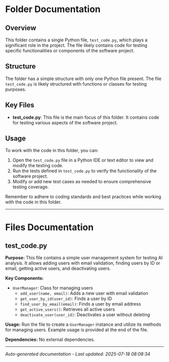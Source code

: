 # Folder Documentation

## Overview
This folder contains a single Python file, `test_code.py`, which plays a significant role in the project. The file likely contains code for testing specific functionalities or components of the software project.

## Structure
The folder has a simple structure with only one Python file present. The file `test_code.py` is likely structured with functions or classes for testing purposes.

## Key Files
- **test_code.py**: This file is the main focus of this folder. It contains code for testing various aspects of the software project.

## Usage
To work with the code in this folder, you can:
1. Open the `test_code.py` file in a Python IDE or text editor to view and modify the testing code.
2. Run the tests defined in `test_code.py` to verify the functionality of the software project.
3. Modify or add new test cases as needed to ensure comprehensive testing coverage.

Remember to adhere to coding standards and best practices while working with the code in this folder.

---

# Files Documentation

## test_code.py

**Purpose:** This file contains a simple user management system for testing AI analysis. It allows adding users with email validation, finding users by ID or email, getting active users, and deactivating users.

**Key Components:**
- `UserManager`: Class for managing users
  - `add_user(name, email)`: Adds a new user with email validation
  - `get_user_by_id(user_id)`: Finds a user by ID
  - `find_user_by_email(email)`: Finds a user by email address
  - `get_active_users()`: Retrieves all active users
  - `deactivate_user(user_id)`: Deactivates a user without deleting

**Usage:** Run the file to create a `UserManager` instance and utilize its methods for managing users. Example usage is provided at the end of the file.

**Dependencies:** No external dependencies.

---
*Auto-generated documentation - Last updated: 2025-07-18 08:08:34*
